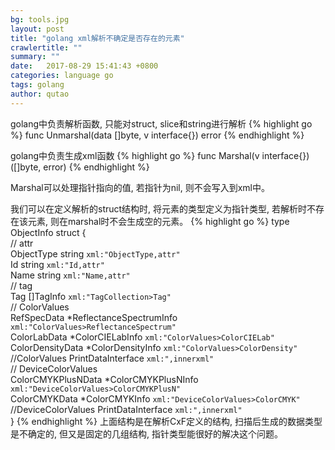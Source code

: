 ```yaml
---
bg: tools.jpg
layout: post
title: "golang xml解析不确定是否存在的元素"
crawlertitle: ""
summary: ""
date:   2017-08-29 15:41:43 +0800
categories: language go
tags: golang
author: qutao
---
```


golang中负责解析函数, 只能对struct, slice和string进行解析
{% highlight go %}
func Unmarshal(data []byte, v interface{}) error
{% endhighlight %}

golang中负责生成xml函数
{% highlight go %}
func Marshal(v interface{}) ([]byte, error)
{% endhighlight %}

Marshal可以处理指针指向的值, 若指针为nil, 则不会写入到xml中。

我们可以在定义解析的struct结构时, 将元素的类型定义为指针类型, 若解析时不存在该元素, 则在marshal时不会生成空的元素。
{% highlight go %}
type ObjectInfo struct {  
  // attr  
  ObjectType string `xml:"ObjectType,attr"`  
  Id string `xml:"Id,attr"`  
  Name string `xml:"Name,attr"`  
  // tag  
  Tag []TagInfo `xml:"TagCollection>Tag"`  
  // ColorValues  
  RefSpecData *ReflectanceSpectrumInfo `xml:"ColorValues>ReflectanceSpectrum"`  
  ColorLabData *ColorCIELabInfo `xml:"ColorValues>ColorCIELab"`  
  ColorDensityData *ColorDensityInfo `xml:"ColorValues>ColorDensity"`  
  //ColorValues PrintDataInterface `xml:",innerxml"`  
  // DeviceColorValues  
  ColorCMYKPlusNData *ColorCMYKPlusNInfo `xml:"DeviceColorValues>ColorCMYKPlusN"`  
  ColorCMYKData *ColorCMYKInfo `xml:"DeviceColorValues>ColorCMYK"`  
  //DeviceColorValues PrintDataInterface `xml:",innerxml"`  
}
{% endhighlight %}
上面结构是在解析CxF定义的结构, 扫描后生成的数据类型是不确定的, 但又是固定的几组结构, 指针类型能很好的解决这个问题。

